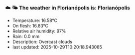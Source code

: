 ### ☁️ 🌤️  The weather in Florianópolis is: Florianópolis

- Temperature: 16.58°C
- On flesh: 16.83°C
- Relative air humidity: 97%
- Rain: 0.0 mm
- Description: Overcast clouds
- last updated: 2025-10-29T10:20:18.943085
